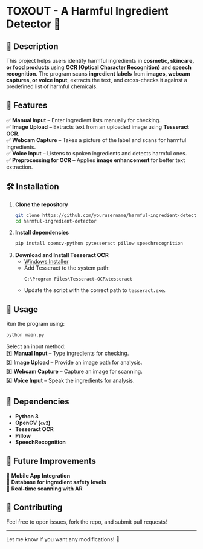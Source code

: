 # TOXOUT - A Harmful Ingredient Detector 🧴 

## 📌 Description  
This project helps users identify harmful ingredients in **cosmetic, skincare, or food products** using **OCR (Optical Character Recognition)** and **speech recognition**. The program scans **ingredient labels** from **images, webcam captures, or voice input**, extracts the text, and cross-checks it against a predefined list of harmful chemicals.  

## 🚀 Features  
✅ **Manual Input** – Enter ingredient lists manually for checking.  
✅ **Image Upload** – Extracts text from an uploaded image using **Tesseract OCR**.  
✅ **Webcam Capture** – Takes a picture of the label and scans for harmful ingredients.  
✅ **Voice Input** – Listens to spoken ingredients and detects harmful ones.  
✅ **Preprocessing for OCR** – Applies **image enhancement** for better text extraction.  

## 🛠️ Installation  
1. **Clone the repository**  
   ```bash
   git clone https://github.com/yourusername/harmful-ingredient-detector.git
   cd harmful-ingredient-detector
   ```
2. **Install dependencies**  
   ```bash
   pip install opencv-python pytesseract pillow speechrecognition
   ```
3. **Download and Install Tesseract OCR**  
   - [Windows Installer](https://github.com/UB-Mannheim/tesseract/wiki)  
   - Add Tesseract to the system path:  
     ```
     C:\Program Files\Tesseract-OCR\tesseract
     ```
   - Update the script with the correct path to `tesseract.exe`.  

## 🎯 Usage  
Run the program using:  
```bash
python main.py
```
Select an input method:  
1️⃣ **Manual Input** – Type ingredients for checking.  
2️⃣ **Image Upload** – Provide an image path for analysis.  
3️⃣ **Webcam Capture** – Capture an image for scanning.  
4️⃣ **Voice Input** – Speak the ingredients for analysis.  

## 📜 Dependencies  
- **Python 3**  
- **OpenCV (`cv2`)**  
- **Tesseract OCR**  
- **Pillow**  
- **SpeechRecognition**  

## 🎯 Future Improvements  
🚀 **Mobile App Integration**  
🚀 **Database for ingredient safety levels**  
🚀 **Real-time scanning with AR**  

## 🤝 Contributing  
Feel free to open issues, fork the repo, and submit pull requests!  

---

Let me know if you want any modifications! 🚀
